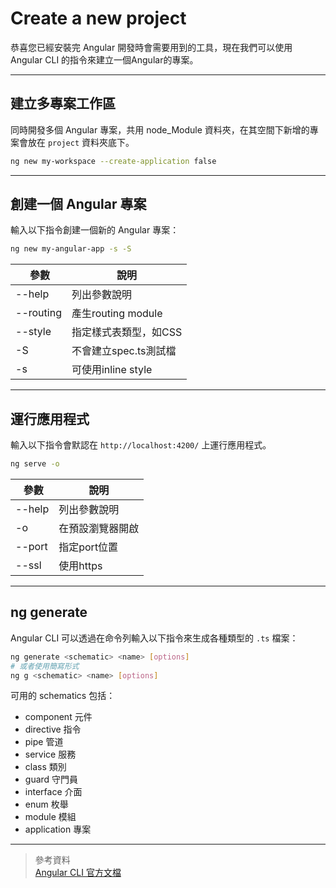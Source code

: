 # Create a new project

恭喜您已經安裝完 Angular 開發時會需要用到的工具，現在我們可以使用 Angular CLI 的指令來建立一個Angular的專案。

___

## 建立多專案工作區

同時開發多個 Angular 專案，共用 node_Module 資料夾，在其空間下新增的專案會放在 `project` 資料夾底下。

```bash
ng new my-workspace --create-application false
```

___

## 創建一個 Angular 專案

輸入以下指令創建一個新的 Angular 專案：

```bash
ng new my-angular-app -s -S
```

|  參數    | 說明 |
| --------- | ----------- |
| --help    | 列出參數說明  |
| --routing    | 產生routing module  |
| --style    | 指定樣式表類型，如CSS  |
| -S    | 不會建立spec.ts測試檔  |
| -s | 可使用inline style  |

___

## 運行應用程式

輸入以下指令會默認在 `http://localhost:4200/` 上運行應用程式。

```bash
ng serve -o
```

|  參數    | 說明 |
| --------- | ----------- |
| --help    | 列出參數說明  |
| -o    | 在預設瀏覽器開啟  |
| --port    | 指定port位置  |
| --ssl | 使用https  |

___

## ng generate

Angular CLI 可以透過在命令列輸入以下指令來生成各種類型的 `.ts` 檔案：

```bash
ng generate <schematic> <name> [options]
# 或者使用簡寫形式
ng g <schematic> <name> [options]
```

可用的 schematics 包括：

- component 元件
- directive 指令
- pipe 管道
- service 服務
- class 類別
- guard 守門員
- interface 介面
- enum 枚舉
- module 模組
- application 專案

---

> 參考資料  
> [Angular CLI 官方文檔](https://angular.io/cli)